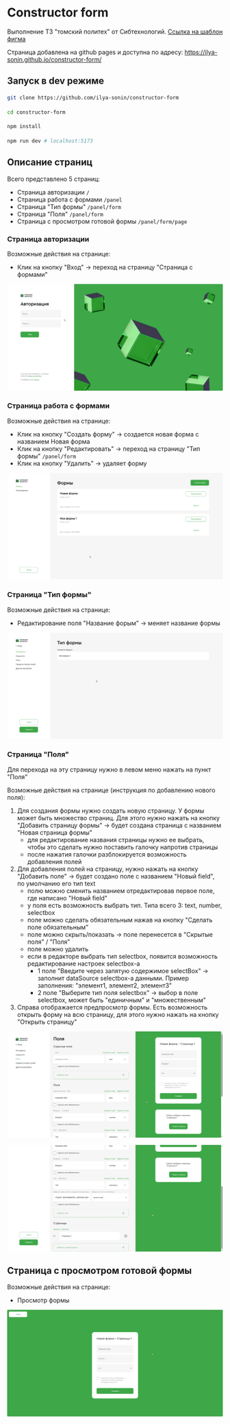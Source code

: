 # Constructor form

Выполнение ТЗ "томский политех" от Сибтехнологий. [Ссылка на шаблон фигма](https://www.figma.com/file/pObrgEFHQniLC9K5zXpcoF/%D0%A2%D0%B5%D1%81%D1%82%D0%BE%D0%B2%D0%BE%D0%B5?type=design&node-id=0%3A1&mode=design&t=U0n14JDnerpDrqzE-1)

Страница добавлена на github pages и доступна по адресу: https://ilya-sonin.github.io/constructor-form/

## Запуск в dev режиме
```bash
git clone https://github.com/ilya-sonin/constructor-form

cd constructor-form

npm install

npm run dev # localhost:5173
```

## Описание страниц

Всего представлено 5 страниц:
- Страница авторизации `/`
- Страница работа с формами `/panel`
- Страница "Тип формы" `/panel/form`
- Страница "Поля" `/panel/form`
- Страница с просмотром готовой формы `/panel/form/page`

### Страница авторизации

Возможные действия на странице:

- Клик на кнопку "Вход" -> переход на страницу "Страница с формами"

![Страница авториции](https://github.com/ilya-sonin/constructor-form/raw/master/public/readme/auth_page.png)

### Страница работа с формами

Возможные действия на странице:

- Клик на кнопку "Создать форму" -> создается новая форма с названием Новая форма
- Клик на кнопку "Редактировать" -> переход на страницу "Тип формы" `/panel/form`
- Клик на кнопку "Удалить" -> удаляет форму 

![Страница работа с формами](https://github.com/ilya-sonin/constructor-form/raw/master/public/readme/form_view.png)

### Страница "Тип формы"

Возможные действия на странице:

- Редактирование поля "Название форым" -> меняет название формы

![Страница "Тип формы"](https://github.com/ilya-sonin/constructor-form/raw/master/public/readme/form_edit.png)

### Страница "Поля"

Для перехода на эту страницу нужно в левом меню нажать на пункт "Поля"

Возможные действия на странице (инструкция по добавлению нового поля):

1. Для создания формы нужно создать новую страницу. У формы может быть множество страниц. Для этого нужно нажать на кнопку "Добавить страницу формы" -> будет создана страница с названием "Новая страница формы"
    - для редактирование названия страницы нужно ее выбрать, чтобы это сделать нужно поставить галочку напротив страницы
    - после нажатия галочки разблокируется возможность добавления полей
2. Для добавления полей на страницу, нужно нажать на кнопку "Добавить поле" -> будет создано поле с названием "Новый field", по умолчанию его тип text
    - полю можно сменить названием отредактировав первое поле, где написано "Новый field" 
    - у поля есть возможность выбрать тип. Типа всего 3: text, number, selectbox
    - поле можно сделать обязательным нажав на кнопку "Сделать поле обязательным"
    - поле можно скрыть/показать -> поле перенесется в "Скрытые поля" / "Поля"
    - поле можно удалить
    - если в редакторе выбрать тип selectbox, появится возможность редактирование настроек selectbox-а
        - 1 поле "Введите через запятую содержимое selectBox" -> заполнит dataSource selectbox-а данными. Пример заполнения: "элемент1, элемент2, элемент3"
        - 2 поле "Выберите тип поля selectbox" -> выбор в поле selectbox,  может быть "единичным" и "множественным"
3. Справа отображается предпросмотр формы. Есть возможность открыть форму на всю страницу, для этого нужно нажать на кнопку "Открыть страницу"

![Страница поля 1](https://github.com/ilya-sonin/constructor-form/raw/master/public/readme/fields1.png)

![Страница поля 2](https://github.com/ilya-sonin/constructor-form/raw/master/public/readme/fields2.png)


## Страница с просмотром готовой формы

Возможные действия на странице:

- Просмотр формы

![Просмотр формы](https://github.com/ilya-sonin/constructor-form/raw/master/public/readme/form_show.png)
